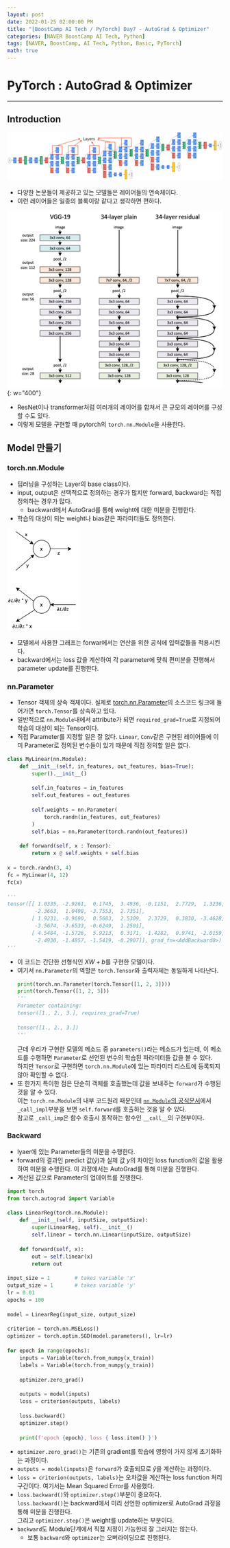 ```yaml
---
layout: post
date: 2022-01-25 02:00:00 PM
title: "[BoostCamp AI Tech / PyTorch] Day7 - AutoGrad & Optimizer"
categories: [NAVER BoostCamp AI Tech, Python]
tags: [NAVER, BoostCamp, AI Tech, Python, Basic, PyTorch]
math: true
---
```

# PyTorch : AutoGrad & Optimizer

---

## Introduction

![](/image/boostcamp/pytorch/googlenet.png)

- 다양한 논문들이 제공하고 있는 모델들은 레이어들의 연속체이다.
- 이런 레이어들은 일종의 블록이랑 같다고 생각하면 편하다.

![](/image/boostcamp/precourse/resnet.png){: w="400"}  

- ResNet이나 transformer처럼 여러개의 레이어를 합쳐서 큰 규모의 레이어를 구성할 수도 있다.
- 이렇게 모델을 구현할 때 pytorch의 `torch.nn.Module`을 사용한다.

## Model 만들기
### torch.nn.Module

- 딥러닝을 구성하는 Layer의 base class이다.
- input, output은 선택적으로 정의하는 경우가 많지만 forward, backward는 직접 정의하는 경우가 많다.
    - backward에서 AutoGrad를 통해 weight에 대한 미분을 진행한다.
- 학습의 대상이 되는 weight나 bias같은 파라미터들도 정의한다.

![](/image/boostcamp/pytorch/fppbpp.png)  

- 모델에서 사용한 그래프는 forwar에서는 연산을 위한 공식에 입력값들을 적용시킨다.
- backward에서는 loss 값을 계산하여 각 parameter에 맞춰 편미분을 진행해서 parameter update를 진행한다.

### nn.Parameter

- Tensor 객체의 상속 객체이다. 실제로 [torch.nn.Parameter](https://pytorch.org/docs/stable/_modules/torch/nn/parameter.html#Paramete)의 소스코드 링크에 들어가면 `torch.Tensor`를 상속하고 있다.
- 일반적으로 `nn.Module`내에서 attribute가 되면 `required_grad=True`로 지정되어 학습의 대상이 되는 Tensor이다.
- 직접 Parameter를 지정할 일은 잘 없다. `Linear`, `Conv`같은 구현된 레이어들에 이미 Parameter로 정의된 변수들이 있기 때문에 직접 정의할 일은 없다.

```python
class MyLinear(nn.Module):
    def __init__(self, in_features, out_features, bias=True):
        super().__init__()
        
        self.in_features = in_features
        self.out_features = out_features

        self.weights = nn.Parameter(
            torch.randn(in_features, out_features)
        )
        self.bias = nn.Parameter(torch.randn(out_features))
    
    def forward(self, x : Tensor):
        return x @ self.weights + self.bias

x = torch.randn(3, 4)
fc = MyLinear(4, 12)
fc(x)

'''
tensor([[ 1.0335, -2.9261,  0.1745,  3.4936, -0.1151,  2.7729,  1.3236, -0.8619,
         -2.3663,  1.0498, -3.7553,  2.7351],
        [ 1.9231, -0.9690,  0.5683,  2.5309,  2.3729,  0.3830, -3.4628,  1.4042,
         -3.5674, -3.6533, -0.6249,  1.2501],
        [ 4.5484, -1.5726,  5.9213,  0.3171, -1.4282,  0.9741, -2.0159, -1.4090,
         -2.4930, -1.4857, -1.5419, -0.2907]], grad_fn=<AddBackward0>)
'''
```  

- 이 코드는 간단한 선형식인 $XW+b$를 구현한 모델이다. 
- 여기서 `nn.Parameter`의 역할은 `torch.Tensor`와 출력자체는 동일하게 나타난다.
    ```python
    print(torch.nn.Parameter(torch.Tensor([1, 2, 3])))
    print(torch.Tensor([1, 2, 3]))
    '''
    Parameter containing:
    tensor([1., 2., 3.], requires_grad=True)

    tensor([1., 2., 3.])
    '''
    ```  
    근데 우리가 구현한 모델의 메소드 중 `parameters()`라는 메소드가 있는데, 이 메소드를 수행하면 `Parameter`로 선언된 변수의 학습된 파라미터들 값을 볼 수 있다.  
    하지만 `Tensor`로 구현하면 `torch.nn.Module`에 있는 파라미터 리스트에 등록되지 않아 확인할 수 없다.
- 또 한가지 특이한 점은 단순히 객체를 호출했는데 값을 보내주는 `forward`가 수행된 것을 알 수 있다.  
    이는 `torch.nn.Module`의 내부 코드원리 때문인데 [`nn.Module`의 공식문서](https://pytorch.org/docs/stable/_modules/torch/nn/modules/module.html#Module)에서 `_call_impl`부분을 보면 `self.forward`를 호출하는 것을 알 수 있다.  
    참고로 `_call_imp`은 함수 호출시 동작하는 함수인 `__call__`의 구현부이다.

### Backward
- lyaer에 있는 Parameter들의 미분을 수행한다.
- forward의 결과인 predict 값($\hat{y}$)과 실제 값 $y$의 차이인 loss function의 값을 활용하여 미분을 수행한다. 이 과정에서는 AutoGrad를 통해 미분을 진행한다.
- 계산된 값으로 Parameter의 업데이트를 진행한다.

```python
import torch
from torch.autograd import Variable

class LinearReg(torch.nn.Module):
    def __init__(self, inputSize, outputSize):
        super(LinearReg, self).__init__()
        self.linear = torch.nn.Linear(inputSize, outputSize)

    def forward(self, x):
        out = self.linear(x)
        return out

input_size = 1        # takes variable 'x' 
output_size = 1       # takes variable 'y'
lr = 0.01 
epochs = 100

model = LinearReg(input_size, output_size)

criterion = torch.nn.MSELoss() 
optimizer = torch.optim.SGD(model.parameters(), lr=lr)

for epoch in range(epochs):
    inputs = Variable(torch.from_numpy(x_train))
    labels = Variable(torch.from_numpy(y_train))

    optimizer.zero_grad()

    outputs = model(inputs)
    loss = criterion(outputs, labels)

    loss.backward()
    optimizer.step()

    print(f'epoch {epoch}, loss { loss.item() }')
```  

- `optimizer.zero_grad()`는 기존의 gradient를 학습에 영향이 가지 않게 초기화하는 과정이다.
- `outputs = model(inputs)`은 `forward`가 호출되므로 $\hat{y}$을 계산하는 과정이다.
- `loss = criterion(outputs, labels)`는 오차값을 계산하는 loss function 처리구간이다. 여기서는 Mean Squared Error를 사용했다.
- `loss.backward()`와 `optimizer.step()`부분이 중요하다.  
    `loss.backward()`는 backward에서 미리 선언한 optimizer로 AutoGrad 과정을 통해 미분을 진행한다.  
    그리고 `optimizer.step()`은 weight를 update하는 부분이다.
- `backward`도 Module단계에서 직접 지정이 가능한데 잘 그러지는 않는다.
    - 보통 `backward`와 `optimizer`는 오버라이딩으로 진행된다.
